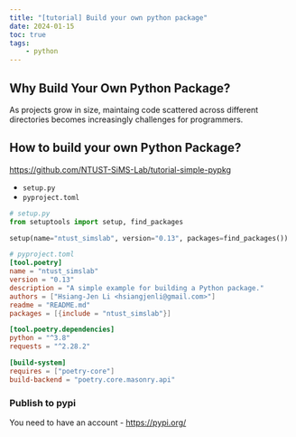 ```yaml
---
title: "[tutorial] Build your own python package"
date: 2024-01-15
toc: true
tags:
    - python
---
```


## Why Build Your Own Python Package?
As projects grow in size, maintaing code scattered across different directories becomes increasingly challenges for programmers.

## How to build your own Python Package?

https://github.com/NTUST-SiMS-Lab/tutorial-simple-pypkg

- `setup.py`
- `pyproject.toml`

```python
# setup.py
from setuptools import setup, find_packages

setup(name="ntust_simslab", version="0.13", packages=find_packages())
```

```toml
# pyproject.toml
[tool.poetry]
name = "ntust_simslab"
version = "0.13"
description = "A simple example for building a Python package."
authors = ["Hsiang-Jen Li <hsiangjenli@gmail.com>"]
readme = "README.md"
packages = [{include = "ntust_simslab"}]

[tool.poetry.dependencies]
python = "^3.8"
requests = "^2.28.2"

[build-system]
requires = ["poetry-core"]
build-backend = "poetry.core.masonry.api"
```

### Publish to pypi
You need to have an account - https://pypi.org/